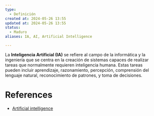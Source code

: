 ```yaml
---
type:
  - Definición
created at: 2024-05-26 13:55
updated at: 2024-05-26 13:55
status:
  - Maduro
aliases: IA, AI, Artificial Intelligence

---
```


La **Inteligencia Artificial (IA)** se refiere al campo de la informática y la ingeniería que se centra en la creación de sistemas capaces de realizar tareas que normalmente requieren inteligencia humana. Estas tareas pueden incluir aprendizaje, razonamiento, percepción, comprensión del lenguaje natural, reconocimiento de patrones, y toma de decisiones.

# References

- [Artificial intelligence](https://en.wikipedia.org/wiki/Artificial_intelligence)

